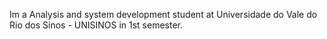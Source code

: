 Im a Analysis and system development student at Universidade do Vale do Rio dos Sinos - UNISINOS in 1st semester.

